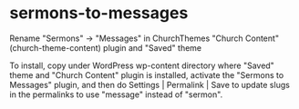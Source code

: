 # sermons-to-messages
Rename "Sermons" -> "Messages" in ChurchThemes "Church Content" (church-theme-content) plugin and "Saved" theme

To install, copy under WordPress wp-content directory where "Saved" theme and "Church Content" plugin is installed, activate the "Sermons to Messages" plugin, and then do Settings | Permalink | Save to update slugs in the permalinks to use "message" instead of "sermon".
